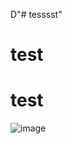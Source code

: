 D"# tesssst" 
# test
# test

![image](https://github.com/user-attachments/assets/83a5daff-f631-4a2a-b992-2ffe41ba6f6e)
